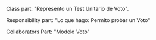 Class part:  "Represento un Test Unitario de Voto".

Responsibility part: "Lo que hago:  Permito probar un Voto"

Collaborators Part: "Modelo Voto"